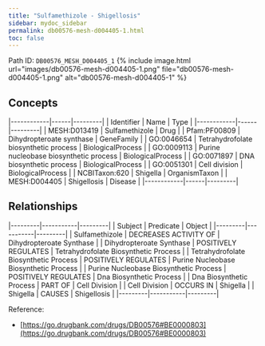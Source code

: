 ```yaml
---
title: "Sulfamethizole - Shigellosis"
sidebar: mydoc_sidebar
permalink: db00576-mesh-d004405-1.html
toc: false 
---
```



Path ID: `DB00576_MESH_D004405_1`
{% include image.html url="images/db00576-mesh-d004405-1.png" file="db00576-mesh-d004405-1.png" alt="db00576-mesh-d004405-1" %}

## Concepts

|------------|------|---------|
| Identifier | Name | Type    |
|------------|------|---------|
| MESH:D013419 | Sulfamethizole | Drug |
| Pfam:PF00809 | Dihydropteroate synthase | GeneFamily |
| GO:0046654 | Tetrahydrofolate biosynthetic process | BiologicalProcess |
| GO:0009113 | Purine nucleobase biosynthetic process | BiologicalProcess |
| GO:0071897 | DNA biosynthetic process | BiologicalProcess |
| GO:0051301 | Cell division | BiologicalProcess |
| NCBITaxon:620 | Shigella | OrganismTaxon |
| MESH:D004405 | Shigellosis | Disease |
|------------|------|---------|

## Relationships

|---------|-----------|---------|
| Subject | Predicate | Object  |
|---------|-----------|---------|
| Sulfamethizole | DECREASES ACTIVITY OF | Dihydropteroate Synthase |
| Dihydropteroate Synthase | POSITIVELY REGULATES | Tetrahydrofolate Biosynthetic Process |
| Tetrahydrofolate Biosynthetic Process | POSITIVELY REGULATES | Purine Nucleobase Biosynthetic Process |
| Purine Nucleobase Biosynthetic Process | POSITIVELY REGULATES | Dna Biosynthetic Process |
| Dna Biosynthetic Process | PART OF | Cell Division |
| Cell Division | OCCURS IN | Shigella |
| Shigella | CAUSES | Shigellosis |
|---------|-----------|---------|

Reference: 
  - [https://go.drugbank.com/drugs/DB00576#BE0000803](https://go.drugbank.com/drugs/DB00576#BE0000803)
